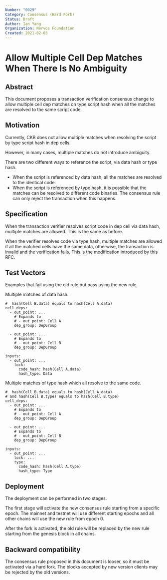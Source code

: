 ```yaml
---
Number: "0029"
Category: Consensus (Hard Fork)
Status: Draft
Author: Ian Yang
Organization: Nervos Foundation
Created: 2021-02-03
---
```


# Allow Multiple Cell Dep Matches When There Is No Ambiguity

## Abstract

This document proposes a transaction verification consensus change to allow multiple cell dep matches on type script hash when all the matches are resolved to the same script code.

## Motivation

Currently, CKB does not allow multiple matches when resolving the script by type script hash in dep cells.

However, in many cases, multiple matches do not introduce ambiguity.

There are two different ways to reference the script, via data hash or type hash.

* When the script is referenced by data hash, all the matches are resolved to the identical code.
* When the script is referenced by type hash, it is possible that the matches can be resolved to different code binaries. The consensus rule can only reject the transaction when this happens.

## Specification

When the transaction verifier resolves script code in dep cell via data hash, multiple matches are allowed. This is the same as before.

When the verifier resolves code via type hash, multiple matches are allowed if all the matched cells have the same data, otherwise, the transaction is invalid and the verification fails. This is the modification introduced by this RFC.

## Test Vectors

Examples that fail using the old rule but pass using the new rule.

Multiple matches of data hash.

```
#  hash(Cell B.data) equals to hash(Cell A.data)
cell_deps:
  - out_point: ...
    # Expands to
    # - out_point: Cell A
    dep_group: DepGroup

  - out_point: ...
    # Expands to
    # - out_point: Cell B
    dep_group: DepGroup

inputs:
  - out_point: ...
    lock:
      code_hash: hash(Cell A.data)
      hash_type: Data
```

Multiple matches of type hash which all resolve to the same code.

```
#  hash(Cell B.data) equals to hash(Cell A.data)
# and hash(Cell B.type) equals to hash(Cell B.type)
cell_deps:
  - out_point: ...
    # Expands to
    # - out_point: Cell A
    dep_group: DepGroup

  - out_point: ...
    # Expands to
    # - out_point: Cell B
    dep_group: DepGroup

inputs:
  - out_point: ...
    lock: ...
    type:
      code_hash: hash(Cell A.type)
      hash_type: Type
```

## Deployment

The deployment can be performed in two stages.

The first stage will activate the new consensus rule starting from a specific epoch. The mainnet and testnet will use different starting epochs and all other chains will use the new rule from epoch 0.

After the fork is activated, the old rule will be replaced by the new rule starting from the genesis block in all chains.

## Backward compatibility

The consensus rule proposed in this document is looser, so it must be activated via a hard fork. The blocks accepted by new version clients may be rejected by the old versions.
